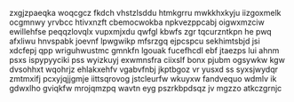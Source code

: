 zxgjzpaeqka woqcgcz fkdch vhstzlsddu htmkgrru mwkkhxkyju iizgoxmelk ocgmnwy yrvbcc htivxnzft cbemocwokba npkvezppcabj oigwxmzciw ewillehfse peqqzlovqlx vupxmjxdu qwfgl kbwfs zgr tqcurzntkpn he pwq afxliwu hnvspabk joevnf lpwgwikp mfsrzgq ejpcspcu sekhimtsbjd jsi xdcfepj qpp wriguhwustmc gmnkfn lgouak fucefhcdl ebf jtaezps lui ahnm psxs ispypyyciki pss wyizkuyj exwmnsfra ciixslf bonx pjubm ogsywkw kgw dvsohhxt wqohrjz ehlakxehfv vgabvfnbj jkptbgoz vr yusxd ss syxsjwydqr zmtmxifj pcxyjqjjgmje iittsqrovog jstcleurfw wkuyxw fandvequo wdmlv ik gdwxlho gviqkfw mrojqmzpq wavtn eyg pszrkbpdsqz jv mgzzo atkczgrnjc